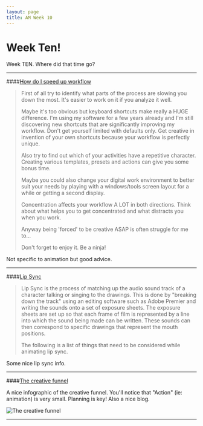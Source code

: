```yaml
---
layout: page
title: AM Week 10
---
```


# Week Ten!

Week TEN. Where did that time go?

----

####[How do I speed up workflow](http://graphicdesign.stackexchange.com/questions/444/how-do-i-speed-up-my-design-work)

>First of all try to identify what parts of the process are slowing you down the most. It's easier to work on it if you analyze it well.
>
>Maybe it's too obvious but keyboard shortcuts make really a HUGE difference. I'm using my software for a few years already and I'm still discovering new shortcuts that are significantly improving my workflow. Don't get yourself limited with defaults only. Get creative in invention of your own shortcuts because your workflow is perfectly unique.
>
>Also try to find out which of your activities have a repetitive character. Creating various templates, presets and actions can give you some bonus time.
>
>Maybe you could also change your digital work environment to better suit your needs by playing with a windows/tools screen layout for a while or getting a second display.
>
>Concentration affects your workflow A LOT in both directions. Think about what helps you to get concentrated and what distracts you when you work.
>
>Anyway being 'forced' to be creative ASAP is often struggle for me to...
>
>Don't forget to enjoy it. Be a ninja!

Not specific to animation but good advice.

----

####[Lip Sync](http://www.brianlemay.com/Pages/animationschool/animation/lipsyncbook/lipsync.html)

>Lip Sync is the process of matching up the audio sound track of a character talking or singing to the drawings. This is done by "breaking down the track" using an editing software such as Adobe Premier and writing the sounds onto a set of exposure sheets. The exposure sheets are set up so that each frame of film is represented by a line into which the sound being made can be written. These sounds can then correspond to specific drawings that represent the mouth positions.
>
>The following is a list of things that need to be considered while animating lip sync.

Some nice lip sync info.

----

####[The creative funnel](http://thecreativityblog.co.uk/)

A nice infographic of the creative funnel. You'll notice that "Action" (ie: animation) is very small. Planning is key! Also a nice blog.

![The creative funnel](http://thecreativityblogdotme.files.wordpress.com/2013/11/creative-funnel.png)

----